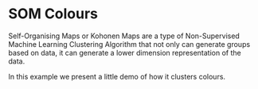 # SOM Colours
Self-Organising Maps or Kohonen Maps are a type of Non-Supervised Machine Learning Clustering Algorithm that not only can generate groups based on data, it can generate a lower dimension representation of the data.

In this example we present a little demo of how it clusters colours.